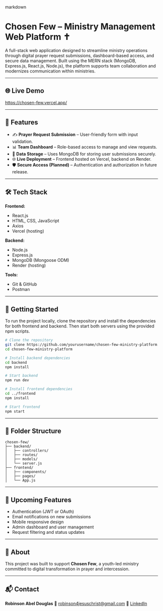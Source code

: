 markdown
# Chosen Few – Ministry Management Web Platform ✝️

A full-stack web application designed to streamline ministry operations through digital prayer request submissions, dashboard-based access, and secure data management. Built using the MERN stack (MongoDB, Express.js, React.js, Node.js), the platform supports team collaboration and modernizes communication within ministries.

---

## 🌐 Live Demo

https://chosen-few.vercel.app/

---

## 🌟 Features

- ✍️ **Prayer Request Submission** – User-friendly form with input validation.
- 📊 **Team Dashboard** – Role-based access to manage and view requests.
- 💾 **Data Storage** – Uses MongoDB for storing user submissions securely.
- 🌐 **Live Deployment** – Frontend hosted on Vercel, backend on Render.
- 🛡️ **Secure Access (Planned)** – Authentication and authorization in future release.

---

## 🛠️ Tech Stack

**Frontend:**
- React.js
- HTML, CSS, JavaScript
- Axios
- Vercel (hosting)

**Backend:**
- Node.js
- Express.js
- MongoDB (Mongoose ODM)
- Render (hosting)

**Tools:**
- Git & GitHub
- Postman

---

## 🚀 Getting Started

To run the project locally, clone the repository and install the dependencies for both frontend and backend. Then start both servers using the provided npm scripts.

```bash
# Clone the repository
git clone https://github.com/yourusername/chosen-few-ministry-platform.git
cd chosen-few-ministry-platform
````

```bash
# Install backend dependencies
cd backend
npm install

# Start backend
npm run dev
```

```bash
# Install frontend dependencies
cd ../frontend
npm install

# Start frontend
npm start
```

---

## 📁 Folder Structure

```
chosen-few/
├── backend/
│   ├── controllers/
│   ├── routes/
│   ├── models/
│   └── server.js
├── frontend/
│   ├── components/
│   ├── pages/
│   └── App.js
```

---

## 🔮 Upcoming Features

* Authentication (JWT or OAuth)
* Email notifications on new submissions
* Mobile responsive design
* Admin dashboard and user management
* Request filtering and status updates

---

## 🙌 About

This project was built to support **Chosen Few**, a youth-led ministry committed to digital transformation in prayer and intercession.

---

## 📬 Contact

**Robinson Abel Douglas**
📧 [robinson4jesuschrist@gmail.com](mailto:robinson4jesuschrist@gmail.com)
🔗 [LinkedIn](https://linkedin.com/in/robinson02072004)



